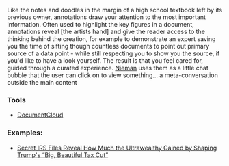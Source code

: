 Like the notes and doodles in the margin of a high school textbook left by its previous owner, annotations draw your attention to the most important information. Often used to highlight the key figures in a document, annotations reveal [the artists hand] and give the reader access to the thinking behind the creation, for example to demonstrate an expert saving you the time of sifting though countless documents to point out primary source of a data point - while still respecting you to show you the source, if you'd like to have a look yourself. The result is that you feel cared for, guided through a curated experience.
[Nieman](https://niemanstoryboard.org/storyboard-category/annotation-tuesday/) uses them as a little chat bubble that the user can click on to view something… a meta-conversation outside the main content
### Tools
* [DocumentCloud](https://www.documentcloud.org/)
### Examples:
* [Secret IRS Files Reveal How Much the Ultrawealthy Gained by Shaping Trump's “Big, Beautiful Tax Cut”](https://www.propublica.org/article/secret-irs-files-reveal-how-much-the-ultrawealthy-gained-by-shaping-trumps-big-beautiful-tax-cut)